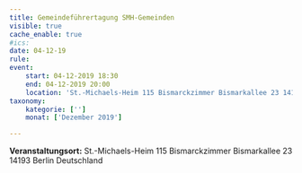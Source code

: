 ```yaml
---
title: Gemeindeführertagung SMH-Gemeinden
visible: true
cache_enable: true
#ics: 
date: 04-12-19
rule: 
event:
	start: 04-12-2019 18:30
	end: 04-12-2019 20:00
	location: 'St.-Michaels-Heim 115 Bismarckzimmer Bismarkallee 23 14193 Berlin Deutschland'
taxonomy:
	kategorie: ['']
	monat: ['Dezember 2019']

---
```




**Veranstaltungsort:** St.-Michaels-Heim
115 Bismarckzimmer
Bismarkallee 23
14193 Berlin
Deutschland

